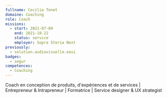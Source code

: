 ```yaml
---
fullname: Cecilia Tenet
domaine: Coaching
role: Coach
missions:
  - start: 2021-07-09
    end: 2021-10-22
    status: service
    employer: Sopra Steria Next
previously:
  - solution.audiovisuelle.easi
badges:
  - segur
competences:
  - Coaching
---
```

Coach en conception de produits, d'expériences et de services |  Entrepreneur & Intrapreneur  | Formatrice | Service designer & UX strategist